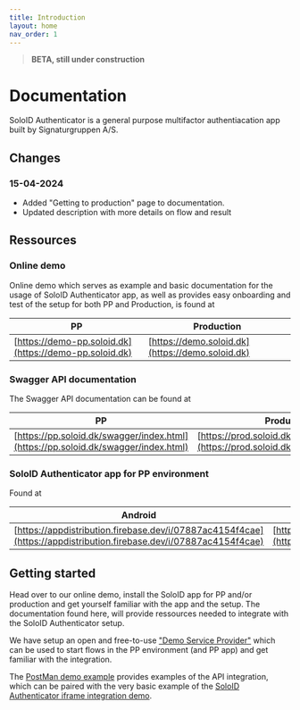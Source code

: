 ```yaml
---
title: Introduction
layout: home
nav_order: 1
---
```


> **BETA, still under construction**

# Documentation
SoloID Authenticator is a general purpose multifactor authentiacation app built by Signaturgruppen A/S.

## Changes
### 15-04-2024
* Added "Getting to production" page to documentation.
* Updated description with more details on flow and result

## Ressources

### Online demo
Online demo which serves as example and basic documentation for the usage of SoloID Authenticator app, as well as provides easy onboarding and test of the setup for both PP and Production, is found at

| PP    | Production |
| -------- | ------- |
| [https://demo-pp.soloid.dk](https://demo-pp.soloid.dk)  | [https://demo.soloid.dk](https://demo.soloid.dk) |

### Swagger API documentation
The Swagger API documentation can be found at

| PP    | Production |
| -------- | ------- |
| [https://pp.soloid.dk/swagger/index.html](https://pp.soloid.dk/swagger/index.html)  | [https://prod.soloid.dk/swagger/index.html](https://prod.soloid.dk/swagger/index.html) |

### SoloID Authenticator app for PP environment
Found at 

| Android    | iOS |
| -------- | ------- |
| [https://appdistribution.firebase.dev/i/07887ac4154f4cae](https://appdistribution.firebase.dev/i/07887ac4154f4cae)  | [https://testflight.apple.com/join/Vwc72iPI](https://testflight.apple.com/join/Vwc72iPI) |

## Getting started
Head over to our online demo, install the SoloID app for PP and/or production and get yourself familiar with the app and the setup. The documentation found here, will provide ressources needed to integrate with the SoloID Authenticator setup.

We have setup an open and free-to-use ["Demo Service Provider"](https://signaturgruppen-a-s.github.io/soloid-authenticator-documentation/demo-service-provider.html) which can be used to start flows in the PP environment (and PP app) and get familiar with the integration. 

The [PostMan demo example](https://signaturgruppen-a-s.github.io/soloid-authenticator-documentation/postman-example.html) provides examples of the API integration, which can be paired with the very basic example of the [SoloID Authenticator iframe integration demo](https://raw.githubusercontent.com/Signaturgruppen-A-S/soloid-authenticator-documentation/main/iframe-example/soloid-authenticator-iframe-example.html). 
